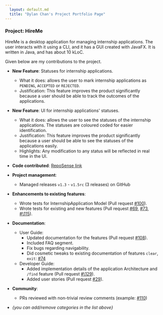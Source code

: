```yaml
---
  layout: default.md
  title: "Dylan Chan's Project Portfolio Page"
---
```


### Project: HireMe

HireMe is a desktop application for managing internship applications. The user interacts with it using a CLI, and it has a GUI created with JavaFX. It is written in Java, and has about 10 kLoC.

Given below are my contributions to the project.

* **New Feature**: Statuses for internship applications.
  * What it does: allows the user to mark internship applications as `PENDING`, `ACCEPTED` or `REJECTED`.
  * Justification: This feature improves the product significantly because a user should be able to track the outcomes of the applications.

* **New Feature**: UI for internship applications' statuses.
  * What it does: allows the user to see the statuses of the internship applications. The statuses are coloured coded for easier identification.
  * Justification: This feature improves the product significantly because a user should be able to see the statuses of the applications easily.
  * Highlights: Any modification to any status will be reflected in real time in the UI. 

* **Code contributed**: [RepoSense link](https://nus-cs2103-ay2425s1.github.io/tp-dashboard/?search=choaticman&sort=groupTitle&sortWithin=title&timeframe=commit&mergegroup=&groupSelect=groupByRepos&breakdown=true&checkedFileTypes=docs~functional-code~test-code~other&since=2024-09-20&tabOpen=true&tabType=authorship&tabAuthor=choaticman&tabRepo=AY2425S1-CS2103T-W09-3%2Ftp%5Bmaster%5D&authorshipIsMergeGroup=false&authorshipFileTypes=docs~functional-code~test-code~other&authorshipIsBinaryFileTypeChecked=false&authorshipIsIgnoredFilesChecked=false)

* **Project management**:
  * Managed releases `v1.3` - `v1.5rc` (3 releases) on GitHub

* **Enhancements to existing features**:
  * Wrote tests for InternshipApplication Model (Pull request [\#100](https://github.com/AY2425S1-CS2103T-W09-3/tp/pull/100)).
  * Wrote tests for existing and new features (Pull request [\#69](https://github.com/AY2425S1-CS2103T-W09-3/tp/pull/69), [\#73](https://github.com/AY2425S1-CS2103T-W09-3/tp/pull/73), [#\115](https://github.com/AY2425S1-CS2103T-W09-3/tp/pull/115)).

* **Documentation**:
  * User Guide:
    * Updated documentation for the features (Pull request [\#108](https://github.com/AY2425S1-CS2103T-W09-3/tp/pull/180)).
    * Included FAQ segment.
    * Fix bugs regarding navigability.
    * Did cosmetic tweaks to existing documentation of features `clear`, `exit`: [\#74]()
  * Developer Guide:
    * Added implementation details of the application Architecture and `/find` feature (Pull request [#\129](https://github.com/AY2425S1-CS2103T-W09-3/tp/pull/129)).
    * Added user stories (Pull request [\#29](https://github.com/AY2425S1-CS2103T-W09-3/tp/pull/29)). 

* **Community**:
  * PRs reviewed with non-trivial review comments (example: [\#110](https://github.com/AY2425S1-CS2103T-W09-3/tp/pull/110))


* _{you can add/remove categories in the list above}_
